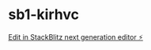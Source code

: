 # sb1-kirhvc

[Edit in StackBlitz next generation editor ⚡️](https://stackblitz.com/~/github.com/marc-kess/sb1-kirhvc)